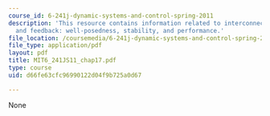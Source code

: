 ```yaml
---
course_id: 6-241j-dynamic-systems-and-control-spring-2011
description: 'This resource contains information related to interconnected systems
  and feedback: well-posedness, stability, and performance.'
file_location: /coursemedia/6-241j-dynamic-systems-and-control-spring-2011/d66fe63cfc96990122d04f9b725a0d67_MIT6_241JS11_chap17.pdf
file_type: application/pdf
layout: pdf
title: MIT6_241JS11_chap17.pdf
type: course
uid: d66fe63cfc96990122d04f9b725a0d67

---
```

None